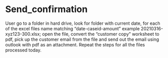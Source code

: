 # Send_confirmation
User go to a folder in hard drive, look for folder with current date, for each of the excel files name matching “date-caseid-amount” example 20210316-xyz123-300.xlsx; open the file, convert the “customer copy” worksheet to pdf, pick up the customer email from the file and send out the email using outlook with pdf as an attachment. Repeat the steps for all the files processed today.
